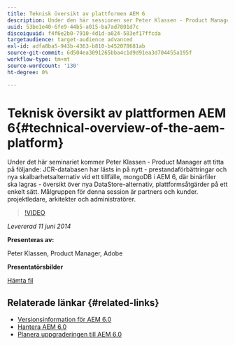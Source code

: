 ```yaml
---
title: Teknisk översikt av plattformen AEM 6
description: Under den här sessionen ser Peter Klassen - Product Manager JCR Repository-läsning, prestandaförbättringar och nya skalbarhetsalternativ.
uuid: 53be1e40-6fe9-44b5-a015-ba7ad7801d7c
discoiquuid: f4f6e2b0-7910-4d1d-a024-583ef17ffcda
targetaudience: target-audience advanced
exl-id: adfa8ba5-943b-4363-b810-b452078681ab
source-git-commit: 6d504ea3091265bba4c1d9d91ea3d704455a195f
workflow-type: tm+mt
source-wordcount: '130'
ht-degree: 0%

---
```


# Teknisk översikt av plattformen AEM 6{#technical-overview-of-the-aem-platform}

Under det här seminariet kommer Peter Klassen - Product Manager att titta på följande: JCR-databasen har lästs in på nytt - prestandaförbättringar och nya skalbarhetsalternativ vid ett tillfälle, mongoDB i AEM 6, där binärfiler ska lagras - översikt över nya DataStore-alternativ, plattformsåtgärder på ett enkelt sätt. Målgruppen för denna session är partners och kunder. projektledare, arkitekter och administratörer.

>[!VIDEO](https://video.tv.adobe.com/v/19517/?quality=9)

*Levererad 11 juni 2014*

**Presenteras av:**

Peter Klassen, Product Manager, Adobe

**Presentatörsbilder**

[Hämta fil](assets/aem6-platform-whatsnew.pdf)

## Relaterade länkar {#related-links}

* [Versionsinformation för AEM 6.0](http://docs.adobe.com/content/docs/en/aem/6-0/release-notes.html)
* [Hantera AEM 6.0](http://docs.adobe.com/docs/en/aem/6-0/manage.html)
* [Planera uppgraderingen till AEM 6.0](http://docs.adobe.com/content/docs/en/aem/6-0/deploy/upgrade/planning.html)
